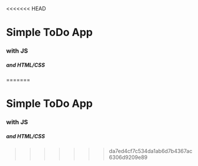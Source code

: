 <<<<<<< HEAD
# Simple ToDo App
### with JS
##### and HTML/CSS 
=======
# Simple ToDo App 
### with JS
##### and HTML/CSS
>>>>>>> da7ed4cf7c534da1ab6d7b4367ac6306d9209e89
